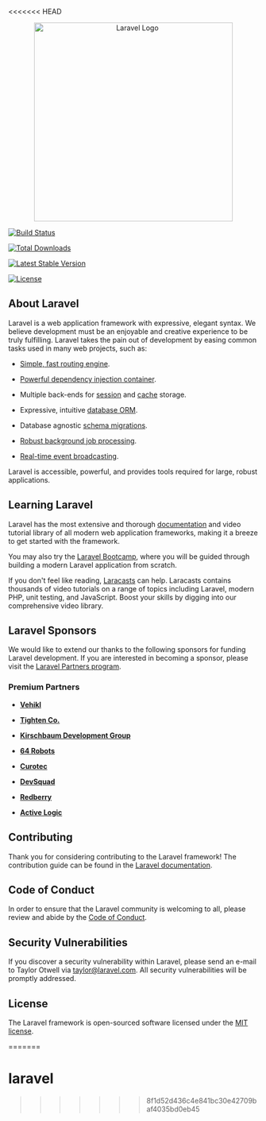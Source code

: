  <<<<<<< HEAD

<p align="center"><a href="https://laravel.com" target="_blank"><img src="https://raw.githubusercontent.com/laravel/art/master/logo-lockup/5%20SVG/2%20CMYK/1%20Full%20Color/laravel-logolockup-cmyk-red.svg" width="400" alt="Laravel Logo"></a></p>



<p align="center">

<a href="https://github.com/laravel/framework/actions"><img src="https://github.com/laravel/framework/workflows/tests/badge.svg" alt="Build Status"></a>

<a href="https://packagist.org/packages/laravel/framework"><img src="https://img.shields.io/packagist/dt/laravel/framework" alt="Total Downloads"></a>

<a href="https://packagist.org/packages/laravel/framework"><img src="https://img.shields.io/packagist/v/laravel/framework" alt="Latest Stable Version"></a>

<a href="https://packagist.org/packages/laravel/framework"><img src="https://img.shields.io/packagist/l/laravel/framework" alt="License"></a>

</p>



## About Laravel



Laravel is a web application framework with expressive, elegant syntax. We believe development must be an enjoyable and creative experience to be truly fulfilling. Laravel takes the pain out of development by easing common tasks used in many web projects, such as:



- [Simple, fast routing engine](https://laravel.com/docs/routing).

- [Powerful dependency injection container](https://laravel.com/docs/container).

- Multiple back-ends for [session](https://laravel.com/docs/session) and [cache](https://laravel.com/docs/cache) storage.

- Expressive, intuitive [database ORM](https://laravel.com/docs/eloquent).

- Database agnostic [schema migrations](https://laravel.com/docs/migrations).

- [Robust background job processing](https://laravel.com/docs/queues).

- [Real-time event broadcasting](https://laravel.com/docs/broadcasting).



Laravel is accessible, powerful, and provides tools required for large, robust applications.



## Learning Laravel



Laravel has the most extensive and thorough [documentation](https://laravel.com/docs) and video tutorial library of all modern web application frameworks, making it a breeze to get started with the framework.



You may also try the [Laravel Bootcamp](https://bootcamp.laravel.com), where you will be guided through building a modern Laravel application from scratch.



If you don't feel like reading, [Laracasts](https://laracasts.com) can help. Laracasts contains thousands of video tutorials on a range of topics including Laravel, modern PHP, unit testing, and JavaScript. Boost your skills by digging into our comprehensive video library.



## Laravel Sponsors



We would like to extend our thanks to the following sponsors for funding Laravel development. If you are interested in becoming a sponsor, please visit the [Laravel Partners program](https://partners.laravel.com).



### Premium Partners



- **[Vehikl](https://vehikl.com/)**

- **[Tighten Co.](https://tighten.co)**

- **[Kirschbaum Development Group](https://kirschbaumdevelopment.com)**

- **[64 Robots](https://64robots.com)**

- **[Curotec](https://www.curotec.com/services/technologies/laravel/)**

- **[DevSquad](https://devsquad.com/hire-laravel-developers)**

- **[Redberry](https://redberry.international/laravel-development/)**

- **[Active Logic](https://activelogic.com)**



## Contributing



Thank you for considering contributing to the Laravel framework! The contribution guide can be found in the [Laravel documentation](https://laravel.com/docs/contributions).



## Code of Conduct



In order to ensure that the Laravel community is welcoming to all, please review and abide by the [Code of Conduct](https://laravel.com/docs/contributions#code-of-conduct).



## Security Vulnerabilities



If you discover a security vulnerability within Laravel, please send an e-mail to Taylor Otwell via [taylor@laravel.com](mailto:taylor@laravel.com). All security vulnerabilities will be promptly addressed.



## License



The Laravel framework is open-sourced software licensed under the [MIT license](https://opensource.org/licenses/MIT).

=======

# laravel

>>>>>>> 8f1d52d436c4e841bc30e42709baf4035bd0eb45